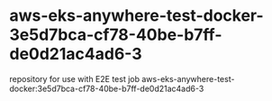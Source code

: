 # aws-eks-anywhere-test-docker-3e5d7bca-cf78-40be-b7ff-de0d21ac4ad6-3
repository for use with E2E test job aws-eks-anywhere-test-docker:3e5d7bca-cf78-40be-b7ff-de0d21ac4ad6-3
